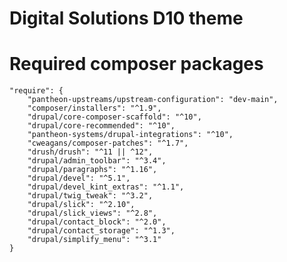 # Digital Solutions D10 theme


# Required composer packages
    "require": {
        "pantheon-upstreams/upstream-configuration": "dev-main",
        "composer/installers": "^1.9",
        "drupal/core-composer-scaffold": "^10",
        "drupal/core-recommended": "^10",
        "pantheon-systems/drupal-integrations": "^10",
        "cweagans/composer-patches": "^1.7",
        "drush/drush": "^11 || ^12",
        "drupal/admin_toolbar": "^3.4",
        "drupal/paragraphs": "^1.16",
        "drupal/devel": "^5.1",
        "drupal/devel_kint_extras": "^1.1",
        "drupal/twig_tweak": "^3.2",
        "drupal/slick": "^2.10",
        "drupal/slick_views": "^2.8",
        "drupal/contact_block": "^2.0",
        "drupal/contact_storage": "^1.3",
        "drupal/simplify_menu": "^3.1"
    }